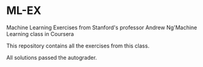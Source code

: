 ML-EX
=====

Machine Learning Exercises from Stanford's professor Andrew Ng'Machine Learning class in Coursera

This repository contains all the exercises from this class. 

All solutions passed the autograder.
